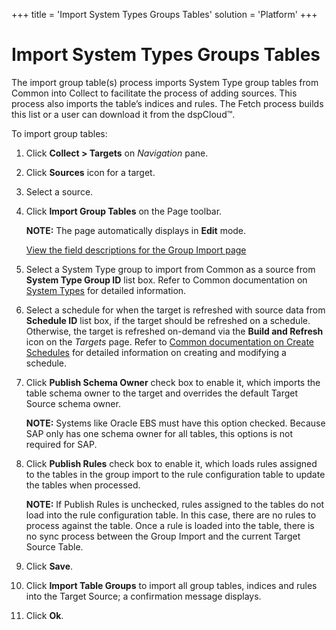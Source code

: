 +++
title = 'Import System Types Groups Tables'
solution = 'Platform'
+++

# Import System Types Groups Tables

The import group table(s) process imports System Type group tables from
Common into Collect to facilitate the process of adding sources. This
process also imports the table’s indices and rules. The Fetch process
builds this list or a user can download it from the dspCloud™.

To import group tables:

1.  Click <span style="font-weight: bold;">Collect \> Targets</span> on
    <span style="font-style: italic;">Navigation</span> pane.

2.  Click <span style="font-weight: bold;">Sources</span> icon for a
    target.

3.  Select a source.

4.  Click <span style="font-weight: bold;">Import Group Tables</span> on
    the Page toolbar.
    
    **NOTE:** The page automatically displays in
    <span style="font-weight: bold;">Edit</span> mode.
    
    [View the field descriptions for the Group Import
    page](../Page_Desc/Group_Import.htm)

5.  Select a System Type group to import from Common as a source from
    <span style="font-weight: bold;">System Type Group ID</span> list
    box. Refer to Common documentation on [System
    Types](../../Common/Use_Cases/Add_System_Types.htm) for detailed
    information.

6.  Select a schedule for when the target is refreshed with source data
    from <span style="font-weight: bold;">Schedule ID</span> list box,
    if the target should be refreshed on a schedule. Otherwise, the
    target is refreshed on-demand via the **Build and Refresh** icon on
    the <span style="font-style: italic;">Targets</span> page. Refer to
    [Common documentation on Create
    Schedules](../../Common/Use_Cases/Create_Schedules.htm) for detailed
    information on creating and modifying a schedule.

7.  Click <span style="font-weight: bold;">Publish Schema Owner</span>
    check box to enable it, which imports the table schema owner to the
    target and overrides the default Target Source schema owner.
    
    **NOTE:** Systems like Oracle EBS must have this option checked.
    Because SAP only has one schema owner for all tables, this options
    is not required for SAP.

8.  Click <span style="font-weight: bold;">Publish Rules</span> check
    box to enable it, which loads rules assigned to the tables in the
    group import to the rule configuration table to update the tables
    when processed.
    
    **NOTE:** If Publish Rules is unchecked, rules assigned to the
    tables do not load into the rule configuration table. In this case,
    there are no rules to process against the table. Once a rule is
    loaded into the table, there is no sync process between the Group
    Import and the current Target Source Table.

9.  Click <span style="font-weight: bold;">Save</span>.

10. Click <span style="font-weight: bold;">Import Table Groups</span> to
    import all group tables, indices and rules into the Target Source; a
    confirmation message displays.

11. Click <span style="font-weight: bold;">Ok</span>.
